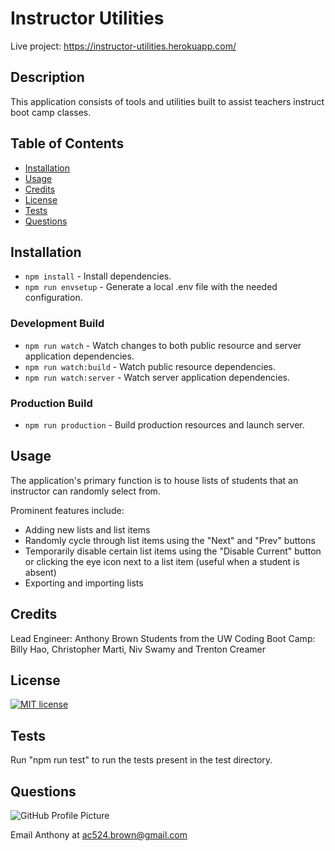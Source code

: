 # Instructor Utilities
Live project: https://instructor-utilities.herokuapp.com/

## Description

This application consists of tools and utilities built to assist teachers instruct boot camp classes.

## Table of Contents

* [Installation](#installation)
* [Usage](#usage)
* [Credits](#credits)
* [License](#license)
* [Tests](#tests)
* [Questions](#questions)

## Installation

* `npm install` - Install dependencies.
* `npm run envsetup` - Generate a local .env file with the needed configuration.

### Development Build

* `npm run watch` - Watch changes to both public resource and server application dependencies.
* `npm run watch:build` - Watch public resource dependencies.
* `npm run watch:server` - Watch server application dependencies.

### Production Build

* `npm run production` - Build production resources and launch server.

## Usage

The application's primary function is to house lists of students that an instructor can randomly select from. 

Prominent features include:

* Adding new lists and list items
* Randomly cycle through list items using the "Next" and "Prev" buttons
* Temporarily disable certain list items using the "Disable Current" button or clicking the eye icon next to a list item (useful when a student is absent)
* Exporting and importing lists

## Credits

Lead Engineer: Anthony Brown
Students from the UW Coding Boot Camp: Billy Hao, Christopher Marti, Niv Swamy and Trenton Creamer

## License

[![MIT license](https://img.shields.io/badge/License-MIT-blue.svg)](LICENSE)

## Tests

Run "npm run test" to run the tests present in the test directory.

## Questions

![GitHub Profile Picture](https://github.com/ac524.png)

Email Anthony at <ac524.brown@gmail.com>